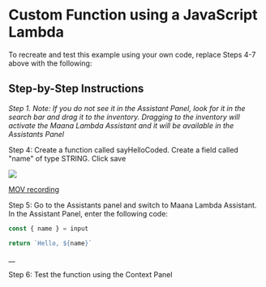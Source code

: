 # Custom Function using a JavaScript Lambda

To recreate and test this example using your own code, replace Steps 4-7 above with the following:

## Step-by-Step Instructions

_Step 1. Note: If you do not see it in the Assistant Panel, look for it in the search bar and drag it to the inventory. Dragging to the inventory will activate the Maana Lambda Assistant and it will be available in the Assistants Panel_ 

Step 4: Create a function called sayHelloCoded. Create a field called "name" of type STRING. Click save

![](https://maanaimages.blob.core.windows.net/maana-q-documentation/QTraining_videos/HelloWorld_gifs/HelloWorldExtended_Step%204.gif)

[MOV recording](https://maanaimages.blob.core.windows.net/maana-q-documentation/QTraining_videos/HelloWorld_movc/HelloWorldExtended_Step%204.mov)

Step 5: Go to the Assistants panel and switch to Maana Lambda Assistant. In the Assistant Panel, enter the following code:

```javascript
const { name } = input

return `Hello, ${name}`
```

\_\_

Step 6:  Test the function using  the Context Panel 

